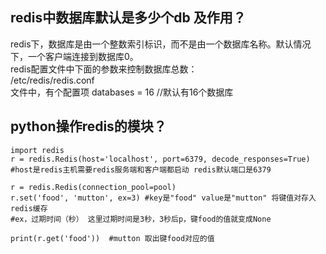 ## redis中数据库默认是多少个db 及作用？  
redis下，数据库是由一个整数索引标识，而不是由一个数据库名称。默认情况下，一个客户端连接到数据库0。  
redis配置文件中下面的参数来控制数据库总数：  
/etc/redis/redis.conf  
文件中，有个配置项 databases = 16 //默认有16个数据库

## python操作redis的模块？
```
import redis
r = redis.Redis(host='localhost', port=6379, decode_responses=True)
#host是redis主机需要redis服务端和客户端都启动 redis默认端口是6379

r = redis.Redis(connection_pool=pool)
r.set('food', 'mutton', ex=3) #key是"food" value是"mutton" 将键值对存入redis缓存
#ex，过期时间（秒） 这里过期时间是3秒，3秒后p，键food的值就变成None

print(r.get('food'))  #mutton 取出键food对应的值
```
